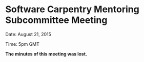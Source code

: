 # Software Carpentry Mentoring Subcommittee Meeting

Date: August 21, 2015

Time: 5pm GMT

**The minutes of this meeting was lost.**
